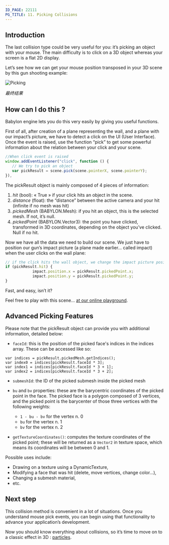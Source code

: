 ```yaml
---
ID_PAGE: 22111
PG_TITLE: 11. Picking Collisions
---
```

## Introduction

The last collision type could be very useful for you: it’s picking an object with your mouse. The main difficulty is to click on a 3D object whereas your screen is a flat 2D display.

Let’s see how we can get your mouse position transposed in your 3D scene by this gun shooting example:


![Picking](http://www.babylonjs.com/tutorials/11%20-%20Collisions%20PickResult/11.png)

_最终结果_ 
## How can I do this ?

Babylon engine lets you do this very easily by giving you useful functions.

First of all, after creation of a plane representing the wall, and a plane with our impact’s picture, we have to detect a click on the UI (User Interface). Once the event is raised, use the function “pick” to get some powerful information about the relation between your click and your scene.
```javascript
//When click event is raised
window.addEventListener("click", function () {
   // We try to pick an object
   var pickResult = scene.pick(scene.pointerX, scene.pointerY);
}),
```
 
The pickResult object is mainly composed of 4 pieces of information:

1. _hit_ (bool): « True » if your click hits an object in the scene.
1. _distance_ (float): the “distance” between the active camera and your hit (infinite if no mesh was hit)
1. _pickedMesh_ (BABYLON.Mesh): if you hit an object, this is the selected mesh. If not, it’s null.
1. _pickedPoint_ (BABYLON.Vector3): the point you have clicked, transformed in 3D coordinates, depending on the object you’ve clicked. Null if no hit.

Now we have all the data we need to build our scene. We just have to position our gun’s impact picture (a plane made earlier... called impact) when the user clicks on the wall plane:
```javascript
// if the click hits the wall object, we change the impact picture position
if (pickResult.hit) {
            impact.position.x = pickResult.pickedPoint.x;
            impact.position.y = pickResult.pickedPoint.y;
}
```
Fast, and easy, isn’t it?

Feel free to play with this scene... [at our online playground](http://babylonjs-playground.azurewebsites.net/?11).

## Advanced Picking Features

Please note that the pickResult object can provide you with additional information, detailed below:

- `faceId`: this is the position of the picked face's indices in the indices array. These can be accessed like so:
```
var indices = pickResult.pickedMesh.getIndices();
var index0 = indices[pickResult.faceId * 3];
var index1 = indices[pickResult.faceId * 3 + 1];
var index2 = indices[pickResult.faceId * 3 + 2];
```

- `submeshId`: the ID of the picked submesh inside the picked mesh

- `bu` and `bv` properties: these are the barycentric coordinates of the picked point in the face. The picked face is a polygon composed of 3 vertices, and the picked point is the barycenter of those three vertices with the following weights:

  * `1 - bu - bv` for the vertex n. 0
  * `bu` for the vertex n. 1
  * `bv` for the vertex n. 2

- `getTextureCoordinates()`: computes the texture coordinates of the picked point; these will be returned as a `Vector2` in texture space, which means its coordinates will be between 0 and 1.

Possible uses include:

- Drawing on a texture using a DynamicTexture,
- Modifying a face that was hit (delete, move vertices, change color...),
- Changing a submesh material,
- etc.


## Next step
This collision method is convenient in a lot of situations. Once you understand mouse pick events, you can begin using that functionality to advance your application’s development.

Now you should know everything about collisions, so it’s time to move on to a classic effect in 3D : [particles](http://doc.babylonjs.com/tutorials/Particles).
